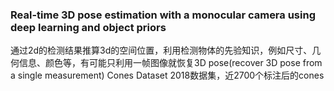 #### 
### Real-time 3D pose estimation with a monocular camera using deep learning and object priors
通过2d的检测结果推算3d的空间位置，利用检测物体的先验知识，例如尺寸、几何信息、颜色等，有可能只利用一帧图像就恢复3D pose(recover 3D pose from a single measurement)
Cones Dataset 2018数据集，近2700个标注后的cones
